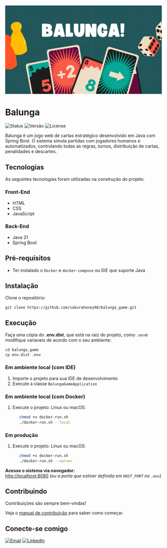 

![banner-balunga](https://github.com/sakurahoney98/balunga_game/blob/main/src/main/resources/static/images/background-home.png?raw=true)

# Balunga
![Status](https://img.shields.io/badge/status-finalizado-gree) ![Versão](https://img.shields.io/badge/vers%C3%A3o-0.0.1--SNAPSHOT-blue) ![License](https://img.shields.io/badge/licen%C3%A7a-Apache-yellow)

Balunga é um jogo web de cartas estratégico desenvolvido em Java com Spring Boot. O sistema simula partidas com jogadores humanos e automatizados, controlando todas as regras, turnos, distribuição de cartas, penalidades e descartes.

## Tecnologias

As seguintes tecnologias foram utilizadas na construção do projeto:

### Front-End
- HTML
- CSS
- JavaScript

### Back-End
- Java 21
- Spring Boot

## Pré-requisitos
- Ter instalado o `Docker` e `docker-compose`  ou IDE que suporte Java

## Instalação

Clone o repositório:

```shell
git clone https://github.com/sakurahoney98/balunga_game.git
```


## Execução

Faça uma cópia do **.env.dist**, que está na raiz do projeto, como `.env`e modifique variaveis de acordo com o seu ambiente:

```shell
cd balunga_game
cp env.dist .env
```

### Em ambiente local (com IDE)

1. Importe o projeto para sua IDE de desenvolvimento
2. Execute a classe `BalungaGameApplication`

### Em ambiente local (com Docker)

1. Execute o projeto:
    Linux ou macOS:
    
    ```bash
       chmod +x docker-run.sh
       ./docker-run.sh --local
    ```

### Em produção

1. Execute o projeto:
    Linux ou macOS:
    
    ```bash
       chmod +x docker-run.sh
       ./docker-run.sh --server
    ```

**Acesse o sistema via navegador:**  
[http://localhost:8080](http://localhost:8080) *(ou a porta que estiver definida em `HOST_PORT` no `.env`)*


## Contribuindo

Contribuições são sempre bem-vindas!

Veja o  [manual de contribuição](CONTRIBUTING.md) para saber como começar.


## Conecte-se comigo
[![Email](https://img.shields.io/badge/Email-red?style=for-the-badge&logo=gmail&logoColor=white)](mailto:caroline.santana@ucsal.edu.br) [![LinkedIn](https://img.shields.io/badge/LinkedIn-0077B5?style=for-the-badge&logo=linkedin&logoColor=white)](https://www.linkedin.com/in/caroline-santana-36378215a/)
